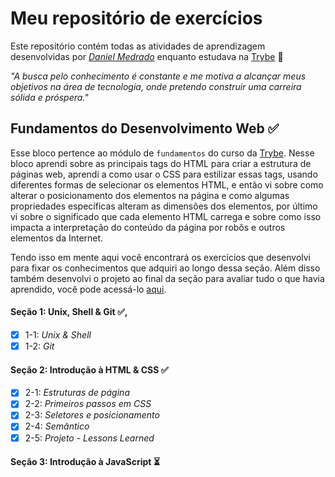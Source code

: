 # Meu repositório de exercícios

Este repositório contém todas as atividades de aprendizagem desenvolvidas por _[Daniel Medrado](https://www.linkedin.com/in/daniel-medrado-236750225/)_ enquanto estudava na [Trybe](https://www.betrybe.com/) 🚀

_"A busca pelo conhecimento é constante e me motiva a alcançar meus objetivos na área de tecnologia, onde pretendo construir uma carreira sólida e próspera."_

## Fundamentos do Desenvolvimento Web ✅

Esse bloco pertence ao módulo de `fundamentos` do curso da [Trybe](https://www.betrybe.com/). Nesse bloco aprendi sobre as principais tags do HTML para criar a estrutura de páginas web, aprendi a como usar o CSS para estilizar essas tags, usando diferentes formas de selecionar os elementos HTML, e então vi sobre como alterar o posicionamento dos elementos na página e como algumas propriedades específicas alteram as dimensões dos elementos, por último vi sobre o significado que cada elemento HTML carrega e sobre como isso impacta a interpretação do conteúdo da página por robôs e outros elementos da Internet.

Tendo isso em mente aqui você encontrará os exercícios que desenvolvi para fixar os conhecimentos que adquiri ao longo dessa seção. Além disso também desenvolvi o projeto ao final da seção para avaliar tudo o que havia aprendido, você pode acessá-lo [aqui](https://github.com/tryber/sd-035-project-lessons-learned).

#### Seção 1: Unix, Shell & Git ✅,

- [x] 1-1: _Unix & Shell_
- [x] 1-2: _Git_

#### Seção 2: Introdução à HTML & CSS ✅

- [x] 2-1: _Estruturas de página_
- [x] 2-2: _Primeiros passos em CSS_
- [x] 2-3: _Seletores e posicionamento_
- [x] 2-4: _Semântico_
- [x] 2-5: _Projeto - Lessons Learned_

#### Seção 3: Introdução à JavaScript ⏳
